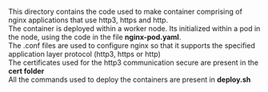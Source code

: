 This directory contains the code used to make container comprising of nginx applications that use http3, https and http. <br />
The container is deployed within a worker node. Its initialized within a pod in the node, using the code in the file **nginx-pod.yaml**. <br />
The .conf files are used to configure nginx so that it supports the specified application layer protocol (http3, https or http) <br />
The certificates used for the http3 communication secure are present in the **cert folder** <br />
All the commands used to deploy the containers are present in **deploy.sh**
